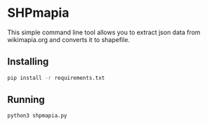 # SHPmapia

This simple command line tool allows you to extract json data from wikimapia.org and converts it to shapefile.

## Installing

```bash
pip install -r requirements.txt
```

## Running

```bash
python3 shpmapia.py
```
